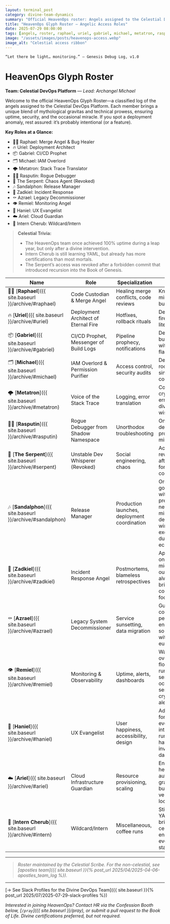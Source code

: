 ```yaml
---
layout: terminal_post
category: divine-team-dynamics
summary: "Official HeavenOps roster: Angels assigned to the Celestial DevOps Platform, with roles, specializations, and incident notes as recorded by the Celestial Scribe."
title: "HeavenOps Glyph Roster — Angelic Access Roles"
date: 2025-07-29 08:00:00
tags: [angels, roster, raphael, uriel, gabriel, michael, metatron, rasputin, serpent, sandalphon, zadkiel, azrael, remiel, haniel, ariel, devops, cloud, incident-response, ux, legacy, monitoring]
image: "/assets/images/posts/heavenops-access.webp"
image_alt: "Celestial access ribbon"
---
```


`“Let there be light… monitoring.” — Genesis Debug Log, v1.0`

# HeavenOps Glyph Roster
**Team: Celestial DevOps Platform** — *Lead: Archangel Michael*

Welcome to the official HeavenOps Glyph Roster—a classified log of the angels assigned to the Celestial DevOps Platform. Each member brings a unique blend of mythological gravitas and technical prowess, ensuring uptime, security, and the occasional miracle. If you spot a deployment anomaly, rest assured: it’s probably intentional (or a feature).

**Key Roles at a Glance:**
- 🧑‍💻 Raphael: Merge Angel & Bug Healer
- 🔥 Uriel: Deployment Architect
- 📦 Gabriel: CI/CD Prophet
- 🗂️ Michael: IAM Overlord
- 🌩️ Metatron: Stack Trace Translator
- 🧙‍♂️ Rasputin: Rogue Debugger
- 🐍 The Serpent: Chaos Agent (Revoked)
- 🎶 Sandalphon: Release Manager
- 🥧 Zadkiel: Incident Response
- ⚰️ Azrael: Legacy Decommissioner
- 👁️ Remiel: Monitoring Angel
- 🎨 Haniel: UX Evangelist
- ☁️ Ariel: Cloud Guardian
- 👶 Intern Cherub: Wildcard/Intern

> **Celestial Trivia:**
> - The HeavenOps team once achieved 100% uptime during a leap year, but only after a divine intervention.
> - Intern Cherub is still learning YAML, but already has more certifications than most mortals.
> - The Serpent’s access was revoked after a forbidden commit that introduced recursion into the Book of Genesis.

| Name         | Role                              | Specialization                | Notes                                      |
|--------------|-----------------------------------|-------------------------------|--------------------------------------------|
| <span class="nowrap">🧑‍💻 [**Raphael**]({{ site.baseurl }}/archive/#raphael)</span>  | Code Custodian & Merge Angel      | Healing merge conflicts, code reviews | Known for miraculous bug fixes.            |
| <span class="nowrap">🔥 [**Uriel**]({{ site.baseurl }}/archive/#uriel)</span>    | Deployment Architect of Eternal Fire | Hotfixes, rollback rituals   | Deploys with fire—literally.               |
| <span class="nowrap">📦 [**Gabriel**]({{ site.baseurl }}/archive/#gabriel)</span>  | CI/CD Prophet, Messenger of Build Logs | Pipeline prophecy, notifications | Delivers build status with trumpet flair.  |
| <span class="nowrap">🗂️ [**Michael**]({{ site.baseurl }}/archive/#michael)</span>  | IAM Overlord & Permission Purifier | Access control, security audits | Defeated the root user in single combat.   |
| <span class="nowrap">🌩️ [**Metatron**]({{ site.baseurl }}/archive/#metatron)</span> | Voice of the Stack Trace          | Logging, error translation    | Converts cryptic errors to divine wisdom.  |
| <span class="nowrap">🧙‍♂️ [**Rasputin**]({{ site.baseurl }}/archive/#rasputin)</span> | Rogue Debugger from Shadow Namespace | Unorthodox troubleshooting   | Once debugged a production miracle.        |
| <span class="nowrap">🐍 [**The Serpent**]({{ site.baseurl }}/archive/#serpent)</span> | Unstable Dev Whisperer (Revoked) | Social engineering, chaos    | Access revoked after forbidden commit.     |
| <span class="nowrap">🎶 [**Sandalphon**]({{ site.baseurl }}/archive/#sandalphon)</span> | Release Manager                      | Production launches, deployment coordination | Orchestrates go-lives with angelic precision—never misses a deploy window, except during solar eclipses. |
| <span class="nowrap">🥧 [**Zadkiel**]({{ site.baseurl }}/archive/#zadkiel)</span>    | Incident Response Angel              | Postmortems, blameless retrospectives         | Appears only after midnight outages, always brings comfort food.           |
| <span class="nowrap">⚰️ [**Azrael**]({{ site.baseurl }}/archive/#azrael)</span>     | Legacy System Decommissioner         | Service sunsetting, data migration            | Guides old code to a peaceful end—sometimes with a eulogy.             |
| <span class="nowrap">👁️ [**Remiel**]({{ site.baseurl }}/archive/#remiel)</span>     | Monitoring & Observability           | Uptime, alerts, dashboards                    | Watches over the flock of running services, occasionally sends cryptic alerts.    |
| <span class="nowrap">🎨 [**Haniel**]({{ site.baseurl }}/archive/#haniel)</span>     | UX Evangelist                        | User happiness, accessibility, design         | Advocates for joy in every interface, rumored to have invented dark mode.          |
| <span class="nowrap">☁️ [**Ariel**]({{ site.baseurl }}/archive/#ariel)</span>      | Cloud Infrastructure Guardian        | Resource provisioning, scaling                | Ensures the heavens auto-scale gracefully, but dislikes vendor lock-in.     |
| <span class="nowrap">👶 [**Intern Cherub**]({{ site.baseurl }}/archive/#intern)</span> | Wildcard/Intern                    | Miscellaneous, coffee runs                    | Still learning YAML, but brings celestial energy to every standup.         |

---

> *Roster maintained by the Celestial Scribe. For the non-celestial, see [apostles team]({{ site.baseurl }}{% post_url 2025/04/2025-04-06-apostles_team_log %}).*

---

[→ See Slack Profiles for the Divine DevOps Team]({{ site.baseurl }}{% post_url 2025/07/2025-07-29-slack-profiles %})

*Interested in joining HeavenOps? Contact HR via the Confession Booth below, [`/pray`]({{ site.baseurl }}/pray), or submit a pull request to the Book of Life. Divine certifications preferred, but not required.*
